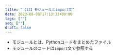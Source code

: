 ```yaml
---
title: "【13】モジュールとimport文"
date: 2023-08-08T17:13:33+09:00
tags: [""]
seq: [""]
draft: false
---
```


- モジュールとは、Pythonコードをまとめたファイル
- モジュールのコードは`import`文で参照する